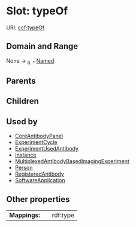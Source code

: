 
# Slot: typeOf




URI: [ccf:typeOf](http://purl.org/ccf/typeOf)


## Domain and Range

None &#8594;  <sub>0..\*</sub> [Named](Named.md)

## Parents


## Children


## Used by

 * [CoreAntibodyPanel](CoreAntibodyPanel.md)
 * [ExperimentCycle](ExperimentCycle.md)
 * [ExperimentUsedAntibody](ExperimentUsedAntibody.md)
 * [Instance](Instance.md)
 * [MultiplexedAntibodyBasedImagingExperiment](MultiplexedAntibodyBasedImagingExperiment.md)
 * [Person](Person.md)
 * [RegisteredAntibody](RegisteredAntibody.md)
 * [SoftwareApplication](SoftwareApplication.md)

## Other properties

|  |  |  |
| --- | --- | --- |
| **Mappings:** | | rdf:type |

